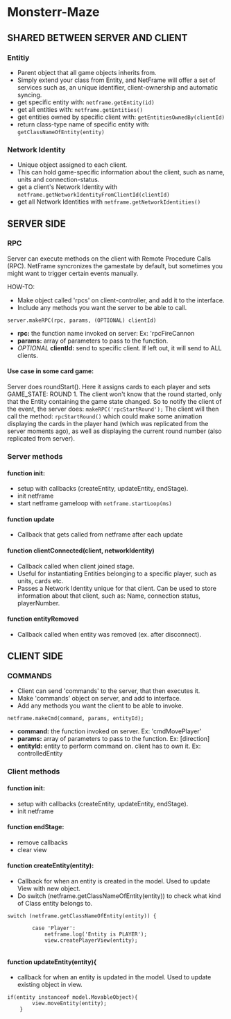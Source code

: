 # Monsterr-Maze

SHARED BETWEEN SERVER AND CLIENT
-----------------------------------------------------------
### Entitiy
- Parent object that all game objects inherits from.
- Simply extend your class from Entity, and NetFrame will offer a set of services such as, an unique identifier, client-ownership and automatic syncing.
- get specific entity with: ```netframe.getEntity(id)```
- get all entities with: ```netframe.getEntities()```
- get entities owned by specific client with: ```getEntitiesOwnedBy(clientId)```
- return class-type name of specific entity with: ```getClassNameOfEntity(entity)```

### Network Identity
- Unique object assigned to each client.
- This can hold game-specific information about the client, such as name, units and connection-status.
- get a client's Network Identity with ```netframe.getNetworkIdentityFromClientId(clientId)```
- get all Network Identities with ```netframe.getNetworkIdentities()```

SERVER SIDE
-----------------------------------------------------------

### RPC
Server can execute methods on the client with Remote Procedure Calls (RPC).
NetFrame syncronizes the gamestate by default, but sometimes you might want to trigger certain events manually.

HOW-TO:
- Make object called 'rpcs' on client-controller, and add it to the interface. 
- Include any methods you want the server to be able to call.
```
server.makeRPC(rpc, params, (OPTIONAL) clientId)
```
- **rpc:** the function name invoked on server: Ex: 'rpcFireCannon
- **params:** array of parameters to pass to the function.
- *OPTIONAL* **clientId:** send to specific client. If left out, it will send to ALL clients.

#### Use case in some card game:
Server does roundStart(). Here it assigns cards to each player and sets GAME_STATE: ROUND 1. 
The client won't know that the round started, only that the Entity containing the game state changed. 
So to notify the client of the event, the server does: ```makeRPC('rpcStartRound');```
The client will then call the method: ```rpcStartRound()``` which could make some animation displaying the cards in the player hand (which was replicated from the server moments ago), as well as displaying the current round number (also replicated from server).


### Server methods

#### function init:
- setup with callbacks (createEntity, updateEntity, endStage).
- init netframe
- start netframe gameloop with ``` netframe.startLoop(ms) ```

#### function update
- Callback that gets called from netframe after each update

#### function clientConnected(client, networkIdentity)
- Callback called when client joined stage.
- Useful for instantiating Entities belonging to a specific player, such as units, cards etc.
- Passes a Network Identity unique for that client. Can be used to store information about that client, such as: Name, connection status, playerNumber.

#### function entityRemoved
- Callback called when entity was removed (ex. after disconnect).

CLIENT SIDE
-----------------------------------------------------------
### COMMANDS
- Client can send 'commands' to the server, that then executes it.
- Make 'commands' object on server, and add to interface.
- Add any methods you want the client to be able to invoke.
```
netframe.makeCmd(command, params, entityId);
```
- **command:** the function invoked on server. Ex: 'cmdMovePlayer'
- **params:** array of parameters to pass to the function. Ex: [direction]
- **entityId:** entity to perform command on. client has to own it. Ex: controlledEntity

### Client methods

#### function init:
- setup with callbacks (createEntity, updateEntity, endStage).
- init netframe

#### function endStage:
- remove callbacks
- clear view

#### function createEntity(entity):
- Callback for when an entity is created in the model. Used to update View with new object.
- Do switch (netframe.getClassNameOfEntity(entity)) to check what kind of Class entity belongs to.

```
switch (netframe.getClassNameOfEntity(entity)) {

        case 'Player':
            netframe.log('Entity is PLAYER');
            view.createPlayerView(entity);
            
```
#### function updateEntity(entity){
- callback for when an entity is updated in the model. Used to update existing object in view.
```
if(entity instanceof model.MovableObject){
        view.moveEntity(entity);
    }
```


